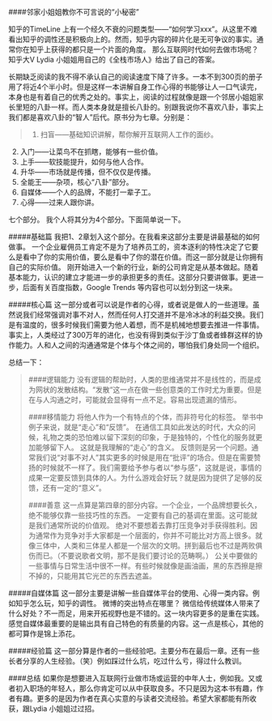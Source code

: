 ####邻家小姐姐教你不可言说的“小秘密”

知乎的TimeLine 上有一个经久不衰的问题类型——“如何学习xxx”。从这里不难看出知乎的调性还是积极向上的。然而，知乎内容的碎片化是无可争议的事实。通常你在知乎上获得的都只是一个片面的角度。 那么互联网时代如何去做市场呢？知乎大V Lydia 小姐姐用自己的《全栈市场人》给出了自己的答案。

长期缺乏阅读的我不得不承认自己的阅读速度下降了许多。一本不到300页的册子用了将近4个半小时。但是这样一本讲解自身工作心得的书能够让人一口气读完，本身也是有着自己的优秀之处的。事实上，阅读的过程就像是跟一个邻居小姐姐家长里短的八卦一样。而人类本身就是擅长八卦的。别跟我说你不喜欢八卦，事实上我们都是喜欢八卦的“智人”后代。原书分为七章。分别是：

> 1. 扫盲——基础知识讲解，帮你解开互联网人工作的面纱。
2. 入门——让菜鸟不在抓瞎，能够有一些价值。
3. 上手——软技能提升，如何与他人合作。
4. 升华——市场就是传播，但不仅仅是传播。
5. 全能王——杂项，核心“八卦”部分。
6. 自媒体——个人的品牌，不能打一辈子工。
7. 心得——过来人跟你讲。

七个部分。
我个人将其分为4个部分。下面简单说一下。

#####基础篇
我把1、2章划入这个部分。在我看来这部分主要是讲最基础的如何做事。 一个企业雇佣员工肯定不是为了培养员工的，资本逐利的特性决定了它要么是看中了你的实用价值，要么是看中了你的潜在价值。而这一部分就是让你拥有自己的实际价值。 刚开始进入一个新的行业，新的公司肯定是从基本做起。随着基本能力，认识的建立才能进一步的承担更多的责任。这部分只要讲做事。更进一步，后面有关百度指数，Google Trends 等内容也可以划分到这一块来。

#####核心篇
这一部分或者可以说是作者的心得，或者说是做人的一些道理。虽然说我们经常强调对事不对人，然而任何人打交道并不是冷冰冰的利益交换。我们是有温度的，很多时候我们需要为他人着想，而不是机械地想要去推进一件事情。事实上，人类经过了300万年的进化，也没有得到类似于沙丁鱼或者蜂群这样的协作能力。人和人之间的沟通通常是个体与个体之间的，哪怕我们身处同一个组织。

总结一下：

>####逻辑能力
> 没有逻辑的帮助时，人类的思维通常并不是线性的，而是成为网状的发散结构。“发散“这一点在做一些创意类的工作时尤为重要。但是在与人沟通之时，可能就会显得有一点不足。容易出现遗漏的情形。
>
>####移情能力
>  将他人作为一个有特点的个体，而非符号化的标签。 举书中例子来说，就是“走心”和“反馈”。 在通信工具如此发达的时代，大众的问候，礼物之类的恐怕难以留下深刻的印象，于是独特的，个性化的服务就更加能够留下人。 这就是我理解的“走心”的含义。 
>  反馈则是另一个问题。通常我们说“对事不对人”其实更多的时候是用在“批评”的场合。但是在需要赞扬的时候就不一样了。我们需要给予参与者以“参与感”，这就是说，事情的成果一定要反馈到具体的人。为什么游戏会好玩？就是因为提供了足够的反馈，还有一定的“意义”。
>
>####善意
> 这一点算是第四章的部分内容。一个企业，一个品牌想要长久，绝不能够仅靠一些技巧性的东西。 一定要有自己的基调在里面。这可能就是我们通常所说的价值观。 绝对不要想着去靠打压竞争对手获得胜利。因为通常作为竞争对手大家都是一个层面的，你并不可能比对方高上很多。就像三体中，人类和三体星人都是一个层次的文明。拼到最后也不过是两败俱伤而已。（不要说歌者文明，那不是我们要讨论的范畴啊。） 
> 公关中要做的一些事情与日常生活中很不一样。有些时候就像是画油画，黑的东西擦是擦不掉的，只能用其它光芒的东西去遮盖。

#####自媒体篇
这一部分主要是讲解一些自媒体平台的使用、心得一类内容。例如知乎怎么玩，知乎的调性。 微博的突出特点在哪里？ 微信给传统媒体人带来了什么好处？不一而足，用来开拓视野也是不错的。这一块内容更多的是重在实践。感觉自媒体最重要的是输出具有自己特色的有质量的内容。这一点是核心，其他的都可算作是锦上添花。


#####经验篇
这一部分算是作者的一些经验吧。主要分布在最后一章。还有一些长者分享的人生经验。（笑）例如踩过什么坑，吃过什么亏，得过什么教训。

####总结
如果你是想要进入互联网行业做市场或运营的中年人士，例如我。又或者初入职场的年轻人，那么你肯定可以从中获取良多。不只是因为这本书有趣，作者有趣。更多的是因为作者在真心实意的与读者交流经验。希望大家都能有所收获，跟Lydia 小姐姐过过招。



